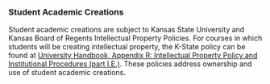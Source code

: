 ### Student Academic Creations

Student academic creations are subject to Kansas State University and Kansas Board of Regents Intellectual Property Policies. For courses in which students will be creating intellectual property, the K-State policy can be found at [University Handbook, Appendix R: Intellectual Property Policy and Institutional Procedures (part I.E.)](https://www.k-state.edu/provost/universityhb/fhxr.html). These policies address ownership and use of student academic creations.

<!-- Verified Fall 2025 -->